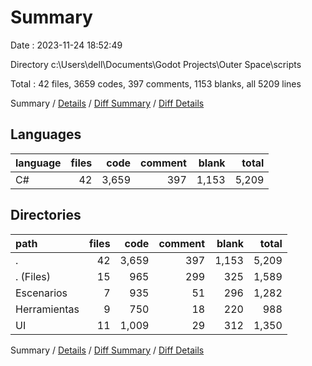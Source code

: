 # Summary

Date : 2023-11-24 18:52:49

Directory c:\\Users\\dell\\Documents\\Godot Projects\\Outer Space\\scripts

Total : 42 files,  3659 codes, 397 comments, 1153 blanks, all 5209 lines

Summary / [Details](details.md) / [Diff Summary](diff.md) / [Diff Details](diff-details.md)

## Languages
| language | files | code | comment | blank | total |
| :--- | ---: | ---: | ---: | ---: | ---: |
| C# | 42 | 3,659 | 397 | 1,153 | 5,209 |

## Directories
| path | files | code | comment | blank | total |
| :--- | ---: | ---: | ---: | ---: | ---: |
| . | 42 | 3,659 | 397 | 1,153 | 5,209 |
| . (Files) | 15 | 965 | 299 | 325 | 1,589 |
| Escenarios | 7 | 935 | 51 | 296 | 1,282 |
| Herramientas | 9 | 750 | 18 | 220 | 988 |
| UI | 11 | 1,009 | 29 | 312 | 1,350 |

Summary / [Details](details.md) / [Diff Summary](diff.md) / [Diff Details](diff-details.md)